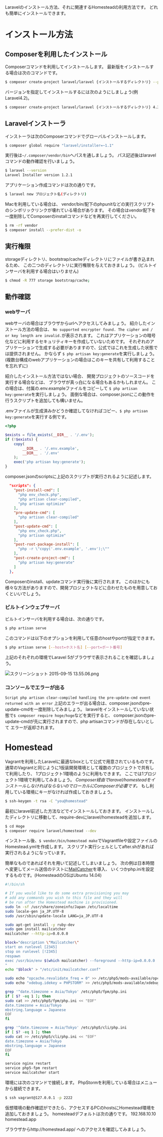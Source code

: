 Laravelのインストール方法、それに関連するHomesteadの利用方法です。
どれも簡単にインストールできます。

# インストール方法
## Composerを利用したインストール
Composerコマンドを利用してインストールします。
最新版をインストールする場合は次のコマンドです。

```bash
$ composer create-project laravel/laravel {インストールするディレクトリ} --prefer-dist
```

バージョンを指定してインストールするには次のようにしましょう(例 Laravel4.2)。

```bash
$ composer create-project laravel/laravel {インストールするディレクトリ} 4.2 --prefer-dist
```

## Laravelインストーラ
インストーラは次のComposerコマンドでグローバルインストールします。

```bash
$ composer global require "laravel/installer=~1.1"
```

実行後は`~/.composer/vendor/bin`へパスを通しましょう。
パス記述後はlaravelコマンドの動作確認を行いましょう。

```bash
$ laravel --version
Laravel Installer version 1.2.1
```

アプリケーション作成コマンドは次の通りです。

```bash
$ laravel new プロジェクト名(ディレクトリ)
```

Macを利用している場合は、
vendor/bin/配下のphpunitなどの実行スクリプトのシンボリックリンクが壊れている場合があります。
その場合はvendor配下を一度削除してComposerのinstallコマンドなどを再実行してください。

```bash
$ rm -rf vendor
$ composer install --prefer-dist -o
```
## 実行権限
storageディレクトリ、bootstrap/cacheディレクトリにファイルが書き込まれるため、
この二つのディレクトリに実行権限を与えておきましょう。
(ビルトインサーバを利用する場合はいりません)

```bash
$ chmod -R 777 storage bootstrap/cache;
```

## 動作確認
### webサーバ
webサーバの場合はブラウザからurlへアクセスしてみましょう。
紹介したインストール方法の場合は、
`No supported encrypter found. The cipher and / or key length are invalid.`が表示されます。
これはアプリケーションの暗号化などに利用するセキュリティキーを作成していないためです。
それぞれのアプリケーションで生成する必要がありますので、公式ではこれを生成した状態では提供されません。
かならず `$ php artisan key:generate`を実行しましょう。
(複数台構成のwebアプリケーションの場合はこのキーを共有して利用することを忘れずに)

紹介したインストール方法ではない場合、
開発プロジェクトのソースコードを実行する場合などは、
ブラウザが真っ白になる場合もあるかもしれません。
この場合は、付属の.env.exampleファイルをコピーして `$ php artisan key:generate`を実行しましょう。
面倒な場合は、composer.jsonにこの動作を行うスクリプトを追加しても構いません。

.envファイルが生成済みかどうか確認してなければコピー、`$ php artisan key:generate`を実行する例です。
```php
<?php

$exists = file_exists(__DIR__ . '/.env');
if (!$exists) {
    copy(
        __DIR__ . '/.env.example',
        __DIR__ . '/.env'
    );
    exec('php artisan key:generate');
}

```

composer.jsonのscriptsに上記のスクリプトが実行されるように記述します。

```json
  "scripts": {
    "post-install-cmd": [
      "php env_check.php",
      "php artisan clear-compiled",
      "php artisan optimize"
    ],
    "pre-update-cmd": [
      "php artisan clear-compiled"
    ],
    "post-update-cmd": [
      "php env_check.php",
      "php artisan optimize"
    ],
    "post-root-package-install": [
      "php -r \"copy('.env.example', '.env');\""
    ],
    "post-create-project-cmd": [
      "php artisan key:generate"
    ]
  },
```

Composerのinstall、updateコマンド実行後に実行されます。
このほかにも様々な方法がありますので、開発プロジェクトなどに合わせたものを用意しておくといいでしょう。

### ビルトインウェブサーバ
ビルトインサーバを利用する場合は、次の通りです。

```bash
$ php artisan serve
```

このコマンドは以下のオプションを利用して任意のhostやportが指定できます。
```bash
$ php artisan serve [--host=ホスト名] [--port=ポート番号]
```

上記のそれぞれの環境でLaravel 5がブラウザで表示されることを確認しましょう。

![スクリーンショット 2015-09-15 13.55.06.png](//owl.style.dev.istyle.local/images/2/4310/814371da-1e4b-235e2-d210-674196843f0d.png)

### コンソールでエラーが出る
`Script php artisan clear-compiled handling the pre-update-cmd event returned with an error`
上記のエラーが出る場合は、composer.jsonのpre-update-cmdを一度削除してみましょう。
laravelをインストールしていない状態で`$ composer require hoge/hoge`などを実行すると、
composer.jsonのpre-update-cmdが先に実行されますので、php artisanコマンドが存在しないとして
エラーが返却されます。

# Homestead
Vagrantを利用したLaravelに最適なboxとして公式で用意されているものです。
通常のVagrantと同じように1仮装開発環境として複数のプロジェクトで共有して利用したり、
1プロジェクト1環境のように利用もできます。
ここでは1プロジェクト1環境で利用してみましょう。
*Composer経由でlaravel/homesteadをインストールしなければならないのでローカルにComposerが必要です。*
もし利用している環境にキーがなければ作成しておきましょう。

```bash
$ ssh-keygen -t rsa -C "you@homestead"
```

最初にlaravel前述した方法などでインストールしておきます。
インストールしたディレクトリに移動して、require-devにlaravel/homesteadを追加します。

```bash
$ cd Hoge
$ composer require laravel/homestead --dev
```

インストール後、`$ vendor/bin/homestead make`でVagrantfileや設定ファイルのHomestead.ymlを作成します。
スクリプト実行シェルとしてafter.shがあれば実行されるようになっています。

簡単なものであればそれを用いて記述してしまいましょう。
次の例は日本時間へ変更してメール送信のテストに[MailCatcher](http://mailcatcher.me/)を導入、
いくつかphp.iniを設定するものです。(HomesteadのOSはUbuntu 14.04)

```sh
#!/bin/sh

# If you would like to do some extra provisioning you may
# add any commands you wish to this file and they will
# be run after the Homestead machine is provisioned.
sudo ln -sf /usr/share/zoneinfo/Japan /etc/localtime
sudo locale-gen ja_JP.UTF-8
sudo /usr/sbin/update-locale LANG=ja_JP.UTF-8

sudo apt-get install -y ruby-dev
sudo gem install mailcatcher
mailcatcher --http-ip=0.0.0.0

block="description \"Mailcatcher\"
start on runlevel [2345]
stop on runlevel [!2345]
respawn
exec /usr/bin/env $(which mailcatcher) --foreground --http-ip=0.0.0.0
"
echo "$block" > "/etc/init/mailcatcher.conf"

sudo echo "opcache.revalidate_freq = 0" >> /etc/php5/mods-available/opcache.ini
sudo echo "xdebug.idekey = PHPSTORM" >> /etc/php5/mods-available/xdebug.ini

grep '^date.timezone = Asia/Tokyo' /etc/php5/fpm/php.ini
if [ $? -eq 1 ]; then
sudo cat >> /etc/php5/fpm/php.ini << "EOF"
date.timezone = Asia/Tokyo
mbstring.language = Japanese
EOF
fi

grep '^date.timezone = Asia/Tokyo' /etc/php5/cli/php.ini
if [ $? -eq 1 ]; then
sudo cat >> /etc/php5/cli/php.ini << "EOF"
date.timezone = Asia/Tokyo
mbstring.language = Japanese
EOF
fi

service nginx restart
service php5-fpm restart
service mailcatcher start

```

環境には次のコマンドで接続します。
PhpStormを利用している場合はメニューから接続できます。

```bash
$ ssh vagrant@127.0.0.1 -p 2222
```

仮想環境の動作確認ができたら、アクセスするPCのhostsにHomestead環境を追加しておきましょう。
homesteadデフォルトは次の通りです。
192.168.10.10  homestead.app

ブラウザからhttp://homestead.app/ へのアクセスを確認してみましょう。
